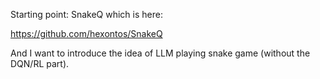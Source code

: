 
Starting point: SnakeQ which is here:

https://github.com/hexontos/SnakeQ


And I want to introduce the idea of LLM playing snake game (without the DQN/RL part).








